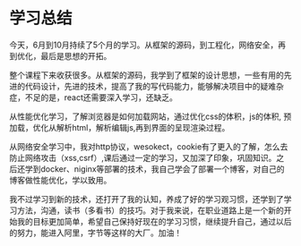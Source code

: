 # 学习总结

今天，6月到10月持续了5个月的学习。从框架的源码，到工程化，网络安全，再到优化，最后是思想的开拓。

整个课程下来收获很多。从框架的源码，我学到了框架的设计思想，一些有用的先进的代码设计，先进的技术，提高了我的写代码能力，能够解决项目中的疑难杂症，不足的是，react还需要深入学习，还缺乏。

从性能优化学习，了解浏览器是如何加载网站，通过优化css的体积，js的体积, 预加载，优化从解析html，解析编辑js,再到界面的呈现渲染过程。

从网络安全学习中，我对http协议，wesokect，cookie有了更入的了解，怎么去防止网络攻击（xss,csrf）,课后通过一定的学习，又加深了印象，巩固知识。之后还学到docker、niginx等部署的技术，我自己学会了部署一个博客，对自己的博客做性能优化，学以致用。

我不过学习到新的技术，还打开了我的认知，养成了好的学习观习惯，还学到了学习方法，沟通，读书（多看书）的技巧。对于我来说，在职业道路上是一个新的开始我的目标更加简单，希望自己保持好现在的学习习惯，继续提升自己，通过以后的努力，能进入阿里，字节等这样的大厂。加油！